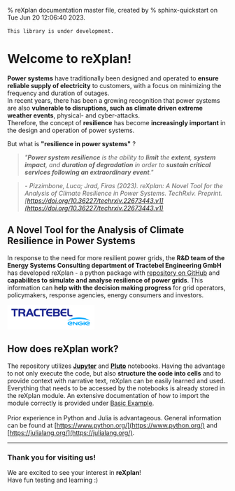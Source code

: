 % reXplan documentation master file, created by
% sphinx-quickstart on Tue Jun 20 12:06:40 2023.

```{warning}
This library is under development.
```
# Welcome to reXplan!

**Power systems** have traditionally been designed and operated to **ensure reliable supply of electricity** to customers, with a focus on minimizing the frequency and duration of outages.<br>
In recent years, there has been a growing recognition that power systems are also **vulnerable to disruptions, such as climate driven extreme weather events**, physical- and cyber-attacks.<br>
Therefore, the concept of **resilience** has become **increasingly important** in the design and operation of power systems.

But what is **"resilience in power systems"** ?

> <i>"**Power system resilience** is the ability to **limit** the **extent**, **system impact**, and **duration of degradation** in order to **sustain critical services following an extraordinary event**."</i>

> <i> - Pizzimbone, Luca; Jrad, Firas (2023). reXplan: A Novel Tool for the Analysis of Climate Resilience in Power Systems. TechRxiv. Preprint. [https://doi.org/10.36227/techrxiv.22673443.v1](https://doi.org/10.36227/techrxiv.22673443.v1)</i>

## A Novel Tool for the Analysis of Climate Resilience in Power Systems

In response to the need for more resilient power grids, the **R&D team of the Energy Systems Consulting department of Tractebel Engineering GmbH** has developed reXplan - a python package with [repository on GitHub](https://github.com/Tractebel-TEG/reXplan-repo) and **capabilites to simulate and analyse resilience of power grids**. This information can **help with the decision making progress** for grid operators, policymakers, response agencies, energy consumers and investors.

<img src="./_static/ENGIE_tractebel_solid_BLUE_RGB_300.png" alt="tractebel_logo" width="200"/>

## How does reXplan work?

The repository utilizes [**Jupyter**](https://jupyter.org/) and [**Pluto**](https://plutojl.org/) notebooks. Having the advantage to not only execute the code, but also **structure the code into cells** and to provide context with narrative text, reXplan can be easily learned and used. Everything that needs to be accessed by the notebooks is already stored in the reXplan module. An extensive documentation of how to import the module correctly is provided under [Basic Example](/to_doc/gettingstarted/basic_example_sphinx.ipynb#Step-1:-Library-and-Data-Import).<br><br> Prior experience in Python and Julia is advantageous.
General information can be found at [https://www.python.org/](https://www.python.org/) and [https://julialang.org/](https://julialang.org/).

---
### Thank you for visiting us!

We are excited to see your interest in **reXplan**! <br>
Have fun testing and learning :)

